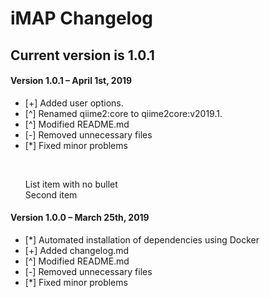 # iMAP Changelog

## Current version is 1.0.1

<div class="code">
<h4 class="version">Version 1.0.1 – April 1st, 2019</h4>
<ul class="changelog, style=list-style: none;">
<li>[+] Added user options.</li>
<li>[^] Renamed qiime2:core to qiime2core:v2019.1.</li>
<li>[^] Modified README.md</li>
<li>[-] Removed unnecessary files</li>
<li>[*] Fixed minor problems</li>
</ul>
<br>


<ul style="list-style: none;">
<li>List item with no bullet</li>
<li>Second item</li>
</ul>
  
<h4 class="version">Version 1.0.0 – March 25th, 2019</h4>
<ul class="changelog">
<li>[*] Automated installation of dependencies using Docker</li>
<li>[+] Added changelog.md</li>
<li>[^] Modified README.md</li>
<li>[-] Removed unnecessary files</li>
<li>[*] Fixed minor problems</li>
</ul>
</div>
